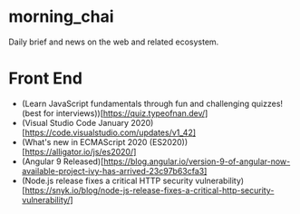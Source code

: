 # morning_chai

Daily brief and news on the web and related ecosystem.

# Front End

- (Learn JavaScript fundamentals through fun and challenging quizzes!(best for interviews))[https://quiz.typeofnan.dev/]
- (Visual Studio Code January 2020)[https://code.visualstudio.com/updates/v1_42]
- (What's new in ECMAScript 2020 (ES2020))[https://alligator.io/js/es2020/]
- (Angular 9 Released)[https://blog.angular.io/version-9-of-angular-now-available-project-ivy-has-arrived-23c97b63cfa3]
- (Node.js release fixes a critical HTTP security vulnerability)[https://snyk.io/blog/node-js-release-fixes-a-critical-http-security-vulnerability/]
